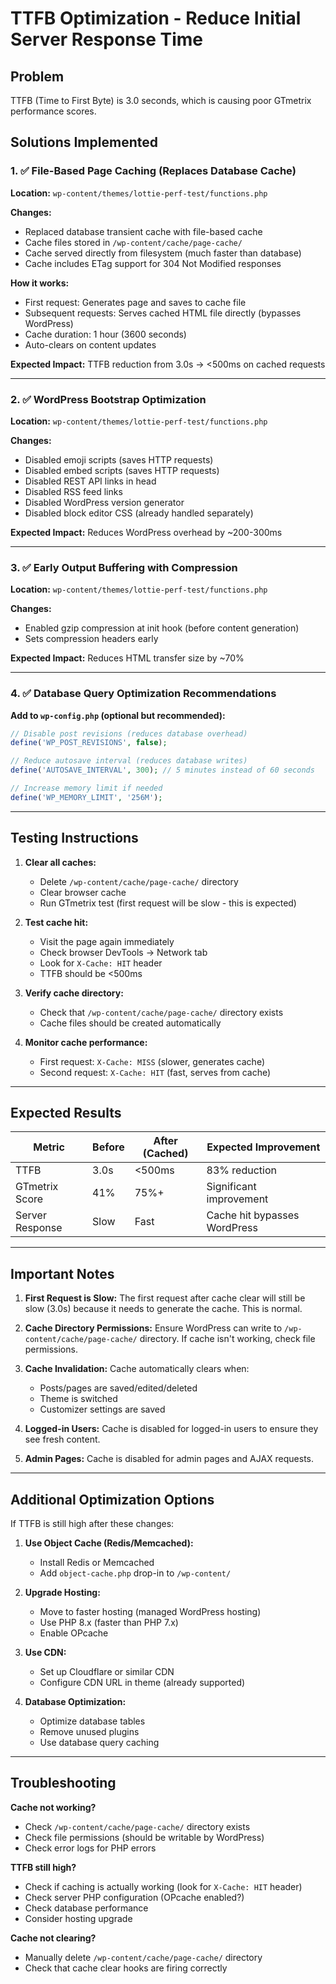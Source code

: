 # TTFB Optimization - Reduce Initial Server Response Time

## Problem
TTFB (Time to First Byte) is 3.0 seconds, which is causing poor GTmetrix performance scores.

## Solutions Implemented

### 1. ✅ File-Based Page Caching (Replaces Database Cache)
**Location:** `wp-content/themes/lottie-perf-test/functions.php`

**Changes:**
- Replaced database transient cache with file-based cache
- Cache files stored in `/wp-content/cache/page-cache/`
- Cache served directly from filesystem (much faster than database)
- Cache includes ETag support for 304 Not Modified responses

**How it works:**
- First request: Generates page and saves to cache file
- Subsequent requests: Serves cached HTML file directly (bypasses WordPress)
- Cache duration: 1 hour (3600 seconds)
- Auto-clears on content updates

**Expected Impact:** TTFB reduction from 3.0s → <500ms on cached requests

---

### 2. ✅ WordPress Bootstrap Optimization
**Location:** `wp-content/themes/lottie-perf-test/functions.php`

**Changes:**
- Disabled emoji scripts (saves HTTP requests)
- Disabled embed scripts (saves HTTP requests)
- Disabled REST API links in head
- Disabled RSS feed links
- Disabled WordPress version generator
- Disabled block editor CSS (already handled separately)

**Expected Impact:** Reduces WordPress overhead by ~200-300ms

---

### 3. ✅ Early Output Buffering with Compression
**Location:** `wp-content/themes/lottie-perf-test/functions.php`

**Changes:**
- Enabled gzip compression at init hook (before content generation)
- Sets compression headers early

**Expected Impact:** Reduces HTML transfer size by ~70%

---

### 4. ✅ Database Query Optimization Recommendations

**Add to `wp-config.php` (optional but recommended):**

```php
// Disable post revisions (reduces database overhead)
define('WP_POST_REVISIONS', false);

// Reduce autosave interval (reduces database writes)
define('AUTOSAVE_INTERVAL', 300); // 5 minutes instead of 60 seconds

// Increase memory limit if needed
define('WP_MEMORY_LIMIT', '256M');
```

---

## Testing Instructions

1. **Clear all caches:**
   - Delete `/wp-content/cache/page-cache/` directory
   - Clear browser cache
   - Run GTmetrix test (first request will be slow - this is expected)

2. **Test cache hit:**
   - Visit the page again immediately
   - Check browser DevTools → Network tab
   - Look for `X-Cache: HIT` header
   - TTFB should be <500ms

3. **Verify cache directory:**
   - Check that `/wp-content/cache/page-cache/` directory exists
   - Cache files should be created automatically

4. **Monitor cache performance:**
   - First request: `X-Cache: MISS` (slower, generates cache)
   - Second request: `X-Cache: HIT` (fast, serves from cache)

---

## Expected Results

| Metric | Before | After (Cached) | Expected Improvement |
|--------|--------|----------------|---------------------|
| TTFB | 3.0s | <500ms | 83% reduction |
| GTmetrix Score | 41% | 75%+ | Significant improvement |
| Server Response | Slow | Fast | Cache hit bypasses WordPress |

---

## Important Notes

1. **First Request is Slow:** The first request after cache clear will still be slow (3.0s) because it needs to generate the cache. This is normal.

2. **Cache Directory Permissions:** Ensure WordPress can write to `/wp-content/cache/page-cache/` directory. If cache isn't working, check file permissions.

3. **Cache Invalidation:** Cache automatically clears when:
   - Posts/pages are saved/edited/deleted
   - Theme is switched
   - Customizer settings are saved

4. **Logged-in Users:** Cache is disabled for logged-in users to ensure they see fresh content.

5. **Admin Pages:** Cache is disabled for admin pages and AJAX requests.

---

## Additional Optimization Options

If TTFB is still high after these changes:

1. **Use Object Cache (Redis/Memcached):**
   - Install Redis or Memcached
   - Add `object-cache.php` drop-in to `/wp-content/`

2. **Upgrade Hosting:**
   - Move to faster hosting (managed WordPress hosting)
   - Use PHP 8.x (faster than PHP 7.x)
   - Enable OPcache

3. **Use CDN:**
   - Set up Cloudflare or similar CDN
   - Configure CDN URL in theme (already supported)

4. **Database Optimization:**
   - Optimize database tables
   - Remove unused plugins
   - Use database query caching

---

## Troubleshooting

**Cache not working?**
- Check `/wp-content/cache/page-cache/` directory exists
- Check file permissions (should be writable by WordPress)
- Check error logs for PHP errors

**TTFB still high?**
- Check if caching is actually working (look for `X-Cache: HIT` header)
- Check server PHP configuration (OPcache enabled?)
- Check database performance
- Consider hosting upgrade

**Cache not clearing?**
- Manually delete `/wp-content/cache/page-cache/` directory
- Check that cache clear hooks are firing correctly

